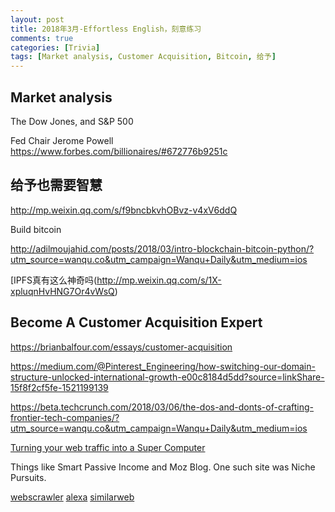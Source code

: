 ```yaml
---
layout: post
title: 2018年3月-Effortless English，刻意练习
comments: true
categories: [Trivia]
tags: [Market analysis, Customer Acquisition, Bitcoin, 给予]
---
```


## Market analysis

The Dow Jones, and S&P 500 

Fed Chair Jerome Powell 
https://www.forbes.com/billionaires/#672776b9251c
 



## 给予也需要智慧

http://mp.weixin.qq.com/s/f9bncbkvhOBvz-v4xV6ddQ


Build bitcoin

http://adilmoujahid.com/posts/2018/03/intro-blockchain-bitcoin-python/?utm_source=wanqu.co&utm_campaign=Wanqu+Daily&utm_medium=ios



[IPFS真有这么神奇吗(http://mp.weixin.qq.com/s/1X-xpluqnHvHNG7Or4vWsQ)


## Become A Customer Acquisition Expert

https://brianbalfour.com/essays/customer-acquisition

https://medium.com/@Pinterest_Engineering/how-switching-our-domain-structure-unlocked-international-growth-e00c8184d5dd?source=linkShare-15f8f2cf5fe-1521199139

https://beta.techcrunch.com/2018/03/06/the-dos-and-donts-of-crafting-frontier-tech-companies/?utm_source=wanqu.co&utm_campaign=Wanqu+Daily&utm_medium=ios

[Turning your web traffic into a Super Computer](http://ben.akrin.com/?p=5997)


Things like Smart Passive Income and Moz Blog.
One such site was Niche Pursuits.

[webscrawler](http://www.webcrawler.com)
[alexa](https://www.alexa.com/topsites)
[similarweb](https://www.similarweb.com/)